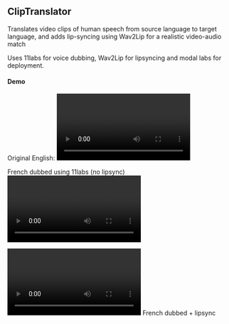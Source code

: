 ## ClipTranslator

Translates video clips of human speech from source language to target language, and adds lip-syncing using Wav2Lip for a realistic video-audio match

Uses 11labs for voice dubbing, Wav2Lip for lipsyncing and modal labs for deployment.

#### Demo

Original English:
![Original English](media/betterhelpgirl-english.mp4)

French dubbed using 11labs (no lipsync)
![](media/betterhelpgirl-french.mp4)

![](media/betterhelpgirl-lipped.mp4)
French dubbed + lipsync
